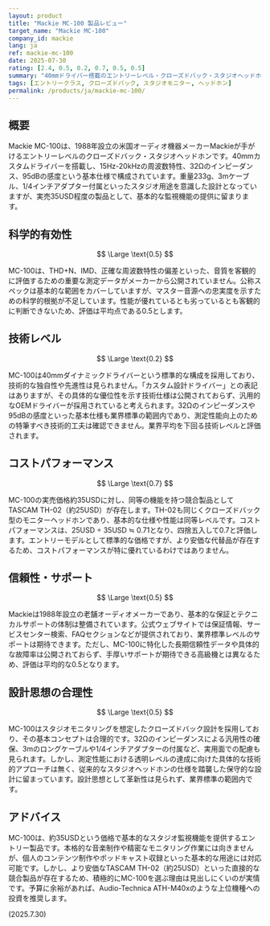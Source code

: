 ```yaml
---
layout: product
title: "Mackie MC-100 製品レビュー"
target_name: "Mackie MC-100"
company_id: mackie
lang: ja
ref: mackie-mc-100
date: 2025-07-30
rating: [2.4, 0.5, 0.2, 0.7, 0.5, 0.5]
summary: "40mmドライバー搭載のエントリーレベル・クローズドバック・スタジオヘッドホン。詳細な測定性能は不明瞭で、技術革新性にも乏しい平凡な製品。"
tags: [エントリークラス, クローズドバック, スタジオモニター, ヘッドホン]
permalink: /products/ja/mackie-mc-100/
---
```

## 概要

Mackie MC-100は、1988年設立の米国オーディオ機器メーカーMackieが手がけるエントリーレベルのクローズドバック・スタジオヘッドホンです。40mmカスタムドライバーを搭載し、15Hz-20kHzの周波数特性、32Ωのインピーダンス、95dBの感度という基本仕様で構成されています。重量233g、3mケーブル、1/4インチアダプター付属といったスタジオ用途を意識した設計となっていますが、実売35USD程度の製品として、基本的な監視機能の提供に留まります。

## 科学的有効性

$$ \Large \text{0.5} $$

MC-100は、THD+N、IMD、正確な周波数特性の偏差といった、音質を客観的に評価するための重要な測定データがメーカーから公開されていません。公称スペックは基本的な範囲をカバーしていますが、マスター音源への忠実度を示すための科学的根拠が不足しています。性能が優れているとも劣っているとも客観的に判断できないため、評価は平均点である0.5とします。

## 技術レベル

$$ \Large \text{0.2} $$

MC-100は40mmダイナミックドライバーという標準的な構成を採用しており、技術的な独自性や先進性は見られません。「カスタム設計ドライバー」との表記はありますが、その具体的な優位性を示す技術仕様は公開されておらず、汎用的なOEMドライバーが採用されていると考えられます。32Ωのインピーダンスや95dBの感度といった基本仕様も業界標準の範囲内であり、測定性能向上のための特筆すべき技術的工夫は確認できません。業界平均を下回る技術レベルと評価されます。

## コストパフォーマンス

$$ \Large \text{0.7} $$

MC-100の実売価格約35USDに対し、同等の機能を持つ競合製品としてTASCAM TH-02（約25USD）が存在します。TH-02も同じくクローズドバック型のモニターヘッドホンであり、基本的な仕様や性能は同等レベルです。コストパフォーマンスは、25USD ÷ 35USD ≒ 0.71となり、四捨五入して0.7と評価します。エントリーモデルとして標準的な価格ですが、より安価な代替品が存在するため、コストパフォーマンスが特に優れているわけではありません。

## 信頼性・サポート

$$ \Large \text{0.5} $$

Mackieは1988年設立の老舗オーディオメーカーであり、基本的な保証とテクニカルサポートの体制は整備されています。公式ウェブサイトでは保証情報、サービスセンター検索、FAQセクションなどが提供されており、業界標準レベルのサポートは期待できます。ただし、MC-100に特化した長期信頼性データや具体的な故障率は公開されておらず、手厚いサポートが期待できる高級機とは異なるため、評価は平均的な0.5となります。

## 設計思想の合理性

$$ \Large \text{0.5} $$

MC-100はスタジオモニタリングを想定したクローズドバック設計を採用しており、その基本コンセプトは合理的です。32Ωのインピーダンスによる汎用性の確保、3mのロングケーブルや1/4インチアダプターの付属など、実用面での配慮も見られます。しかし、測定性能における透明レベルの達成に向けた具体的な技術的アプローチは無く、従来的なスタジオヘッドホンの仕様を踏襲した保守的な設計に留まっています。設計思想として革新性は見られず、業界標準の範囲内です。

## アドバイス

MC-100は、約35USDという価格で基本的なスタジオ監視機能を提供するエントリー製品です。本格的な音楽制作や精密なモニタリング作業には向きませんが、個人のコンテンツ制作やポッドキャスト収録といった基本的な用途には対応可能です。しかし、より安価なTASCAM TH-02（約25USD）といった直接的な競合製品が存在するため、積極的にMC-100を選ぶ理由は見出しにくいのが実情です。予算に余裕があれば、Audio-Technica ATH-M40xのような上位機種への投資を推奨します。

(2025.7.30)

